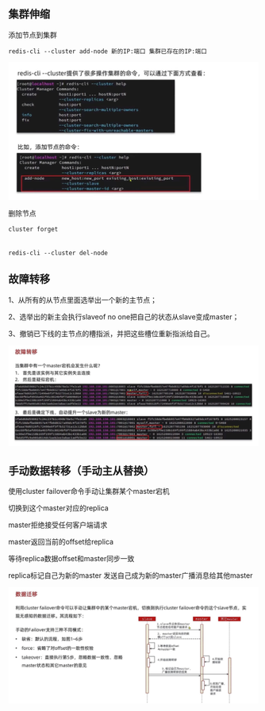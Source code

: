 集群伸缩
---

添加节点到集群

    redis-cli --cluster add-node 新的IP:端口 集群已存在的IP:端口

![img_22.png](img_22.png)

删除节点

    cluster forget


    redis-cli --cluster del-node

故障转移
---

1、从所有的从节点里面选举出一个新的主节点；

2、选举出的新主会执行slaveof no one把自己的状态从slave变成master；

3、撤销已下线的主节点的槽指派，并把这些槽位重新指派给自己。

![img_23.png](img_23.png)

手动数据转移（手动主从替换）
---

使用cluster failover命令手动让集群某个master宕机 

切换到这个master对应的replica

master拒绝接受任何客户端请求

master返回当前的offset给replica

等待replica数据offset和master同步一致

replica标记自己为新的master  发送自己成为新的master广播消息给其他master

![img_24.png](img_24.png)




